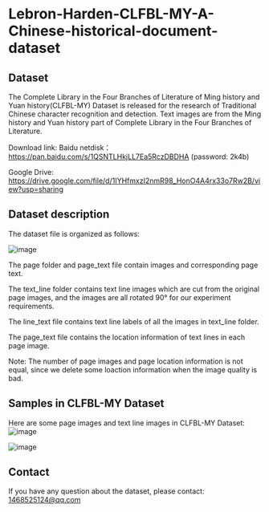 # Lebron-Harden-CLFBL-MY-A-Chinese-historical-document-dataset

Dataset
---

The Complete Library in the Four Branches of Literature of Ming history and Yuan history(CLFBL-MY) Dataset is released for the research of Traditional Chinese character recognition and detection. Text images are from the Ming history and Yuan history part of Complete Library in the Four Branches of Literature.

Download link:
Baidu netdisk： https://pan.baidu.com/s/1QSNTLHkjLL7Ea5RczDBDHA (password: 2k4b)

Google Drive: https://drive.google.com/file/d/1IYHfmxzI2nmR98_HonO4A4rx33o7Rw2B/view?usp=sharing

Dataset description
---

The dataset file is organized as follows:

![image](https://user-images.githubusercontent.com/74600923/148665961-c4b41e4a-48be-477d-b274-dcc19f7c8337.png)

The page folder and page_text file contain images and corresponding page text.

The text_line folder contains text line images which are cut from the original page images, and the images are all rotated 90° for our experiment requirements.

The line_text file contains text line labels of all the images in text_line folder.

The page_text file contains the location information of text lines in each page image.

Note: The number of page images and page location information is not equal, since we delete some loaction information when the image quality is bad.

Samples in CLFBL-MY Dataset
---
Here are some page images and text line images in CLFBL-MY Dataset:
![image](https://user-images.githubusercontent.com/74600923/148666261-ccd04411-ab27-43ef-8426-8a45259624d9.png)

![image](https://user-images.githubusercontent.com/74600923/148666286-cc88ceba-4f2f-4139-aa63-6c1c7486e07f.png)


Contact
---
If you have any question about the dataset, please contact: 1468525124@qq.com
